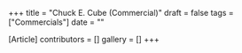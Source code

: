 +++
title = "Chuck E. Cube (Commercial)"
draft = false
tags = ["Commercials"]
date = ""

[Article]
contributors = []
gallery = []
+++